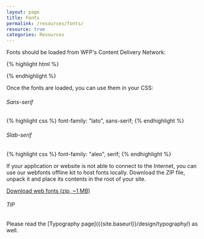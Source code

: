 ```yaml
---
layout: page
title: Fonts
permalink: /resources/fonts/
resource: true
categories: Resources
---
```


Fonts should be loaded from WFP's Content Delivery Network:

{% highlight html %}
<link rel="stylesheet" href="http://cdn.wfp.org/libraries/webfonts/lato/lato.css">
<link rel="stylesheet" href="http://cdn.wfp.org/libraries/webfonts/aleo/aleo.css">
{% endhighlight %}

Once the fonts are loaded, you can use them in your CSS:

###### Sans-serif
{% highlight css %}
font-family: "lato", sans-serif;
{% endhighlight %}

###### Slab-serif
{% highlight css %}
font-family: "aleo", serif;
{% endhighlight %}

If your application or website is not able to connect to the Internet, you can use our webfonts offline kit to host fonts locally. Download the ZIP file, unpack it and place its contents in the root of your site.

<div class="preview plain">
  <p>
    <a class="pure-button" href="http://cdn.wfp.org/libraries/webfonts/wfp-ui-fonts.zip" download>Download web fonts (zip, ~1 MB)</a>
  </p>
</div>

<div class="notice">
  <h6 class="title">TIP</h6>
  <p>Please read the [Typography page]({{site.baseurl}}/design/typography/) as well.</p>
</div>

